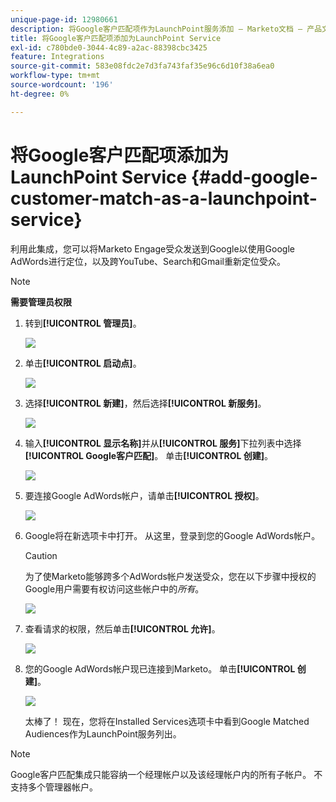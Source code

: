 ```yaml
---
unique-page-id: 12980661
description: 将Google客户匹配项作为LaunchPoint服务添加 — Marketo文档 — 产品文档
title: 将Google客户匹配项添加为LaunchPoint Service
exl-id: c780bde0-3044-4c89-a2ac-88398cbc3425
feature: Integrations
source-git-commit: 583e08fdc2e7d3fa743faf35e96c6d10f38a6ea0
workflow-type: tm+mt
source-wordcount: '196'
ht-degree: 0%

---
```


# 将Google客户匹配项添加为LaunchPoint Service {#add-google-customer-match-as-a-launchpoint-service}

利用此集成，您可以将Marketo Engage受众发送到Google以使用Google AdWords进行定位，以及跨YouTube、Search和Gmail重新定位受众。

>[!NOTE]
>
>**需要管理员权限**

1. 转到&#x200B;**[!UICONTROL 管理员]**。

   ![](assets/admin.png)

1. 单击&#x200B;**[!UICONTROL 启动点]**。

   ![](assets/image2014-12-5-14-3a35-3a27.png)

1. 选择&#x200B;**[!UICONTROL 新建]**，然后选择&#x200B;**[!UICONTROL 新服务]**。

   ![](assets/image2014-12-5-14-3a37-3a33.png)

1. 输入&#x200B;**[!UICONTROL 显示名称]**&#x200B;并从&#x200B;**[!UICONTROL 服务]**&#x200B;下拉列表中选择&#x200B;**[!UICONTROL Google客户匹配]**。 单击&#x200B;**[!UICONTROL 创建]**。

   ![](assets/chooseservice.png)

1. 要连接Google AdWords帐户，请单击&#x200B;**[!UICONTROL 授权]**。

   ![](assets/authorizeaccount-1.png)

1. Google将在新选项卡中打开。 从这里，登录到您的Google AdWords帐户。

   >[!CAUTION]
   >
   >为了使Marketo能够跨多个AdWords帐户发送受众，您在以下步骤中授权的Google用户需要有权访问这些帐户中的&#x200B;_所有_。

   ![](assets/chooseaccount.png)

1. 查看请求的权限，然后单击&#x200B;**[!UICONTROL 允许]**。

   ![](assets/reviewpermissions.png)

1. 您的Google AdWords帐户现已连接到Marketo。 单击&#x200B;**[!UICONTROL 创建]**。

   ![](assets/authorizesuccess.png)

   太棒了！ 现在，您将在Installed Services选项卡中看到Google Matched Audiences作为LaunchPoint服务列出。

>[!NOTE]
>
>Google客户匹配集成只能容纳一个经理帐户以及该经理帐户内的所有子帐户。 不支持多个管理器帐户。
